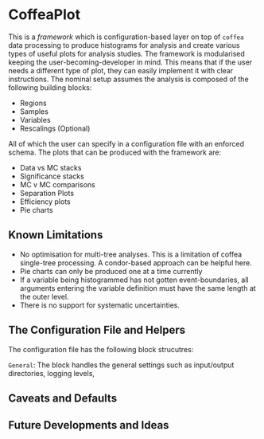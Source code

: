 # CoffeaPlot

This is a *framework* which is configuration-based layer on top of `coffea` data processing to produce histograms for analysis and create various types of useful plots for analysis studies. The framework is modularised keeping the user-becoming-developer in mind. This means that if the user needs a different type of plot, they can easily implement it with clear instructions. The nominal setup assumes the analysis is composed of the following building blocks:

- Regions
- Samples
- Variables
- Rescalings (Optional)

All of which the user can specify in a configuration file with an enforced schema. The plots that can be produced with the framework are:

- Data vs MC stacks
- Significance stacks
- MC v MC comparisons
- Separation Plots
- Efficiency plots
- Pie charts

## Known Limitations

- No optimisation for multi-tree analyses. This is a limitation of coffea single-tree processing. A condor-based approach can be helpful here.
- Pie charts can only be produced one at a time currently
- If a variable being histogrammed has not gotten event-boundaries, all arguments entering the variable definition must have the same length at the outer level.
- There is no support for systematic uncertainties.

## The Configuration File and Helpers

The configuration file has the following block strucutres:

`General`: The block handles the general settings such as input/output directories, logging levels,

## Caveats and Defaults

## Future Developments and Ideas
